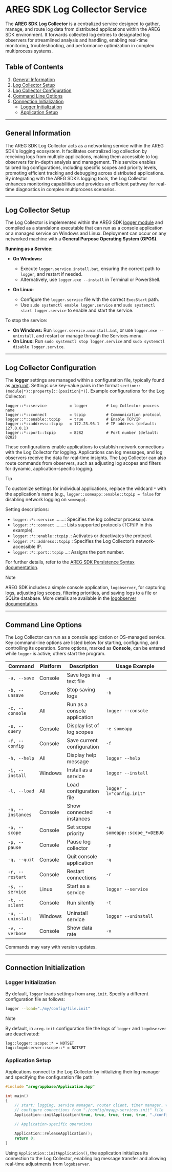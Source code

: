 # AREG SDK Log Collector Service

The **AREG SDK Log Collector** is a centralized service designed to gather, manage, and route log data from distributed applications within the AREG SDK environment. It forwards collected log entries to designated log observers for streamlined analysis and handling, enabling real-time monitoring, troubleshooting, and performance optimization in complex multiprocess systems.

## Table of Contents
1. [General Information](#general-information)
2. [Log Collector Setup](#log-collector-setup)
3. [Log Collector Configuration](#log-collector-configuration)
4. [Command Line Options](#command-line-options)
5. [Connection Initialization](#connection-initialization)
   - [Logger Initialization](#logger-initialization)
   - [Application Setup](#application-setup)

---

## General Information

The AREG SDK Log Collector acts as a networking service within the AREG SDK's logging ecosystem. It facilitates centralized log collection by receiving logs from multiple applications, making them accessible to log observers for in-depth analysis and management. This service enables tailored log configurations, including specific scopes and priority levels, promoting efficient tracking and debugging across distributed applications. By integrating with the AREG SDK’s logging tools, the Log Collector enhances monitoring capabilities and provides an efficient pathway for real-time diagnostics in complex multiprocess scenarios.

---

## Log Collector Setup

The Log Collector is implemented within the AREG SDK [logger module](./../../framework/logger/) and compiled as a standalone executable that can run as a console application or a managed service on Windows and Linux. Deployment can occur on any networked machine with a **General Purpose Operating System (GPOS)**.

**Running as a Service:**

- **On Windows:**
  - Execute `logger.service.install.bat`, ensuring the correct path to `logger`, and restart if needed.
  - Alternatively, use `logger.exe --install` in Terminal or PowerShell.

- **On Linux:**
  - Configure the `logger.service` file with the correct `ExecStart` path.
  - Use `sudo systemctl enable logger.service` and `sudo systemctl start logger.service` to enable and start the service.

To stop the service:
- **On Windows:** Run `logger.service.uninstall.bat`, or use `logger.exe --uninstall`, and restart or manage through the Services menu.
- **On Linux:** Run `sudo systemctl stop logger.service` and `sudo systemctl disable logger.service`.

---

## Log Collector Configuration

The **logger** settings are managed within a configuration file, typically found as [areg.init](./../../framework/areg/resources/areg.init). Settings use key-value pairs in the format `section::(module|*)::property[::(position|*)]`. Example configurations for the Log Collector:

```plaintext
logger::*::service          = logger        # Log Collector process name
logger::*::connect          = tcpip         # Communication protocol
logger::*::enable::tcpip    = true          # Enable TCP/IP
logger::*::address::tcpip   = 172.23.96.1   # IP address (default: 127.0.0.1)
logger::*::port::tcpip      = 8282          # Port number (default: 8282)
```

These configurations enable applications to establish network connections with the Log Collector for logging. Applications can log messages, and log observers receive the data for real-time insights. The Log Collector can also route commands from observers, such as adjusting log scopes and filters for dynamic, application-specific logging.

> [!TIP]
> To customize settings for individual applications, replace the wildcard `*` with the application's name (e.g., `logger::someapp::enable::tcpip = false` for disabling network logging on `someapp`).

Setting descriptions:
- `logger::*::service` .......: Specifies the log collector process name.
- `logger::*::connect` .......: Lists supported protocols (TCP/IP in this example).
- `logger::*::enable::tcpip` .: Activates or deactivates the protocol.
- `logger::*::address::tcpip` : Specifies the Log Collector’s network-accessible IP.
- `logger::*::port::tcpip` ...: Assigns the port number.

For further details, refer to the [AREG SDK Persistence Syntax documentation](./persistence-syntax.md).

> [!NOTE]
> AREG SDK includes a simple console application, `logobserver`, for capturing logs, adjusting log scopes, filtering priorities, and saving logs to a file or SQLite database. More details are available in the [logobserver documentation](./logobserver.md).

---

## Command Line Options

The Log Collector can run as a console application or OS-managed service. Key command-line options are listed below for starting, configuring, and controlling its operation. Some options, marked as **Console**, can be entered while `logger` is active; others start the program.

| Command               | Platform  | Description                   | Usage Example                 |
|-----------------------|-----------|-------------------------------|-------------------------------|
| `-a, --save`          | Console   | Save logs in a text file      | `-a`                          |
| `-b, --unsave`        | Console   | Stop saving logs              | `-b`                          |
| `-c, --console`       | All       | Run as a console application  | `logger --console`            |
| `-e, --query`         | Console   | Display list of log scopes    | `-e someapp`                  |
| `-f, --config`        | Console   | Save current configuration    | `-f`                          |
| `-h, --help`          | All       | Display help message          | `logger --help`               |
| `-i, --install`       | Windows   | Install as a service          | `logger --install`            |
| `-l, --load`          | All       | Load configuration file       | `logger -l="config.init"`     |
| `-n, --instances`     | Console   | Show connected instances      | `-n`                          |
| `-o, --scope`         | Console   | Set scope priority            | `-o someapp::scope_*=DEBUG`   |
| `-p, --pause`         | Console   | Pause log collector           | `-p`                          |
| `-q, --quit`          | Console   | Quit console application      | `-q`                          |
| `-r, --restart`       | Console   | Restart connections           | `-r`                          |
| `-s, --service`       | Linux     | Start as a service            | `logger --service`            |
| `-t, --silent`        | Console   | Run silently                  | `-t`                          |
| `-u, --uninstall`     | Windows   | Uninstall service             | `logger --uninstall`          |
| `-v, --verbose`       | Console   | Show data rate                | `-v`                          |

Commands may vary with version updates.

---

## Connection Initialization

### Logger Initialization

By default, `logger` loads settings from `areg.init`. Specify a different configuration file as follows:

```bash
logger --load="./my/config/file.init"
```

> [!NOTE]
> By default, in `areg.init` configuration file the logs of `logger` and `logobserver` are deactivated:
> ```plaintext
> log::logger::scope::* = NOTSET
> log::logobserver::scope::* = NOTSET
> ```

### Application Setup

Applications connect to the Log Collector by initializing their log manager and specifying the configuration file path:

```cpp
#include "areg/appbase/Application.hpp"

int main()
{
    // start: logging, service manager, router client, timer manager, watchdog manager
    // configure connections from "./config/myapp-services.init" file
    Application::initApplication(true, true, true, true, true, "./config/myapp-services.init", nullptr);

    // Application-specific operations

    Application::releaseApplication();
    return 0;
}
```

Using `Application::initApplication()`, the application initializes its connection to the Log Collector, enabling log message transfer and allowing real-time adjustments from `logobserver`.

